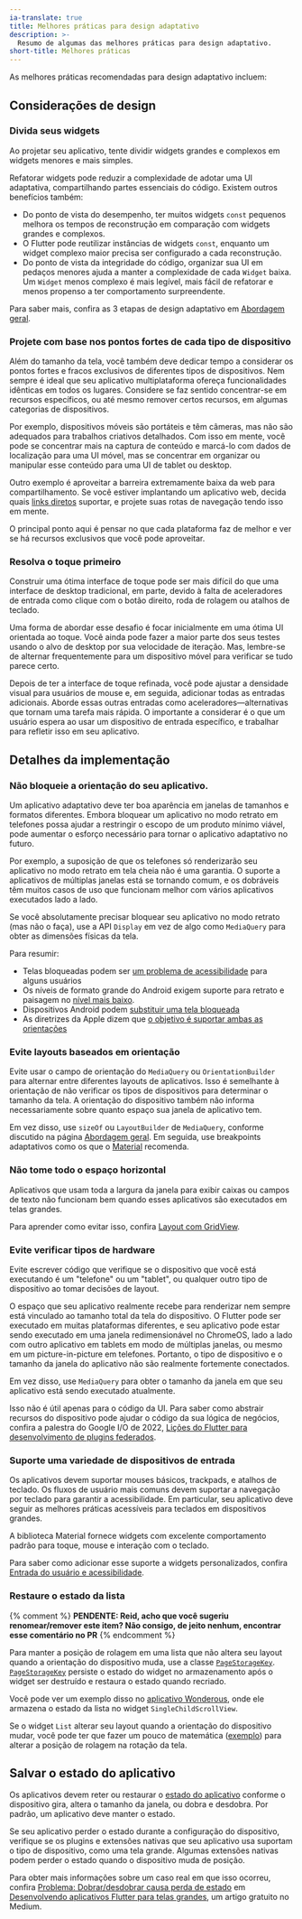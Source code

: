 ```yaml
---
ia-translate: true
title: Melhores práticas para design adaptativo
description: >-
  Resumo de algumas das melhores práticas para design adaptativo.
short-title: Melhores práticas
---
```


As melhores práticas recomendadas para design adaptativo incluem:

## Considerações de design

### Divida seus widgets

Ao projetar seu aplicativo, tente dividir widgets grandes e
complexos em widgets menores e mais simples.

Refatorar widgets pode reduzir a complexidade de
adotar uma UI adaptativa, compartilhando partes essenciais do código.
Existem outros benefícios também:

*   Do ponto de vista do desempenho, ter muitos widgets `const` pequenos
    melhora os tempos de reconstrução em comparação com widgets grandes
    e complexos.
*   O Flutter pode reutilizar instâncias de widgets `const`,
    enquanto um widget complexo maior precisa ser configurado
    a cada reconstrução.
*   Do ponto de vista da integridade do código, organizar sua UI
    em pedaços menores ajuda a manter a complexidade de cada `Widget`
    baixa. Um `Widget` menos complexo é mais legível,
    mais fácil de refatorar e menos propenso a ter comportamento
    surpreendente.

Para saber mais, confira as 3 etapas de
design adaptativo em [Abordagem geral][].

[Abordagem geral]: /ui/adaptive-responsive/general

### Projete com base nos pontos fortes de cada tipo de dispositivo

Além do tamanho da tela, você também deve dedicar tempo
a considerar os pontos fortes e fracos exclusivos
de diferentes tipos de dispositivos. Nem sempre é ideal
que seu aplicativo multiplataforma ofereça funcionalidades
idênticas em todos os lugares. Considere se faz sentido
concentrar-se em recursos específicos,
ou até mesmo remover certos recursos, em algumas categorias de dispositivos.

Por exemplo, dispositivos móveis são portáteis e têm câmeras,
mas não são adequados para trabalhos criativos detalhados.
Com isso em mente, você pode se concentrar mais na captura de conteúdo
e marcá-lo com dados de localização para uma UI móvel,
mas se concentrar em organizar ou manipular esse conteúdo
para uma UI de tablet ou desktop.

Outro exemplo é aproveitar a barreira extremamente baixa da web
para compartilhamento. Se você estiver implantando um aplicativo web,
decida quais [links diretos][] suportar,
e projete suas rotas de navegação tendo isso em mente.

O principal ponto aqui é pensar no que cada plataforma
faz de melhor e ver se há recursos exclusivos que
você pode aproveitar.

[links diretos]: /ui/navigation/deep-linking

### Resolva o toque primeiro

Construir uma ótima interface de toque pode ser mais difícil
do que uma interface de desktop tradicional, em parte,
devido à falta de aceleradores de entrada como clique com o botão direito,
roda de rolagem ou atalhos de teclado.

Uma forma de abordar esse desafio é focar inicialmente
em uma ótima UI orientada ao toque. Você ainda pode fazer a maior parte
dos seus testes usando o alvo de desktop por sua velocidade de iteração.
Mas, lembre-se de alternar frequentemente para um dispositivo móvel para
verificar se tudo parece certo.

Depois de ter a interface de toque refinada, você pode ajustar
a densidade visual para usuários de mouse e, em seguida, adicionar
todas as entradas adicionais. Aborde essas outras entradas como
aceleradores—alternativas que tornam uma tarefa mais rápida.
O importante a considerar é o que um usuário espera
ao usar um dispositivo de entrada específico,
e trabalhar para refletir isso em seu aplicativo.

## Detalhes da implementação

### Não bloqueie a orientação do seu aplicativo.

Um aplicativo adaptativo deve ter boa aparência em janelas de
tamanhos e formatos diferentes. Embora bloquear um aplicativo
no modo retrato em telefones possa ajudar a restringir o escopo
de um produto mínimo viável, pode aumentar o
esforço necessário para tornar o aplicativo adaptativo no futuro.

Por exemplo, a suposição de que os telefones só
renderizarão seu aplicativo no modo retrato em tela cheia não
é uma garantia. O suporte a aplicativos de múltiplas janelas está se tornando comum,
e os dobráveis têm muitos casos de uso que funcionam melhor com
vários aplicativos executados lado a lado.

Se você absolutamente precisar bloquear seu aplicativo no modo retrato (mas não o faça),
use a API `Display` em vez de algo como `MediaQuery`
para obter as dimensões físicas da tela.

Para resumir:

  * Telas bloqueadas podem ser [um problema de acessibilidade][] para alguns usuários
  * Os níveis de formato grande do Android exigem suporte para retrato e paisagem
    no [nível mais baixo][].
  * Dispositivos Android podem [substituir uma tela bloqueada][]
  * As diretrizes da Apple dizem que [o objetivo é suportar ambas as orientações][]

[um problema de acessibilidade]: https://www.w3.org/WAI/WCAG21/Understanding/orientation.html
[o objetivo é suportar ambas as orientações]: https://www.w3.org/WAI/WCAG21/Understanding/orientation.html
[nível mais baixo]: {{site.android-dev}}/docs/quality-guidelines/large-screen-app-quality#T3-8
[substituir uma tela bloqueada]: {{site.android-dev}}/guide/topics/large-screens/large-screen-compatibility-mode#per-app_overrides

### Evite layouts baseados em orientação

Evite usar o campo de orientação do `MediaQuery`
ou `OrientationBuilder` para alternar entre
diferentes layouts de aplicativos. Isso é semelhante à
orientação de não verificar os tipos de dispositivos para determinar
o tamanho da tela. A orientação do dispositivo também não
informa necessariamente sobre quanto espaço sua janela de aplicativo tem.

Em vez disso, use `sizeOf` ou `LayoutBuilder` de `MediaQuery`,
conforme discutido na página [Abordagem geral][].
Em seguida, use breakpoints adaptativos como os que o
[Material][] recomenda.

[Abordagem geral]: /ui/adaptive-responsive/general#
[Material]: https://m3.material.io/foundations/layout/applying-layout/window-size-classes

### Não tome todo o espaço horizontal

Aplicativos que usam toda a largura da janela para
exibir caixas ou campos de texto não funcionam bem
quando esses aplicativos são executados em telas grandes.

Para aprender como evitar isso,
confira [Layout com GridView][].

[Layout com GridView]: /ui/adaptive-responsive/large-screens#layout-with-gridview

### Evite verificar tipos de hardware

Evite escrever código que verifique se o dispositivo que você está
executando é um "telefone" ou um "tablet", ou qualquer outro tipo
de dispositivo ao tomar decisões de layout.

O espaço que seu aplicativo realmente recebe para renderizar
nem sempre está vinculado ao tamanho total da tela do dispositivo.
O Flutter pode ser executado em muitas plataformas diferentes,
e seu aplicativo pode estar sendo executado em uma janela redimensionável no ChromeOS,
lado a lado com outro aplicativo em tablets em modo de múltiplas janelas,
ou mesmo em um picture-in-picture em telefones.
Portanto, o tipo de dispositivo e o tamanho da janela do aplicativo não são
realmente fortemente conectados.

Em vez disso, use `MediaQuery` para obter o tamanho da janela
em que seu aplicativo está sendo executado atualmente.

Isso não é útil apenas para o código da UI.
Para saber como abstrair recursos do dispositivo pode ajudar
o código da sua lógica de negócios,
confira a palestra do Google I/O de 2022,
[Lições do Flutter para desenvolvimento de plugins federados][].

[Lições do Flutter para desenvolvimento de plugins federados]: {{site.youtube-site}}/watch?v=GAnSNplNpCA

### Suporte uma variedade de dispositivos de entrada

Os aplicativos devem suportar mouses básicos, trackpads,
e atalhos de teclado. Os fluxos de usuário mais comuns
devem suportar a navegação por teclado
para garantir a acessibilidade. Em particular,
seu aplicativo deve seguir as melhores práticas acessíveis
para teclados em dispositivos grandes.

A biblioteca Material fornece widgets com
excelente comportamento padrão para toque, mouse
e interação com o teclado.

Para saber como adicionar esse suporte a widgets personalizados,
confira [Entrada do usuário e acessibilidade][].

[Entrada do usuário e acessibilidade]: /ui/adaptive-responsive/input

### Restaure o estado da lista

{% comment %}
<b>PENDENTE: Reid, acho que você sugeriu renomear/remover este item? Não consigo, de jeito nenhum, encontrar esse comentário no PR</b>
{% endcomment %}

Para manter a posição de rolagem em uma lista
que não altera seu layout quando a
orientação do dispositivo muda,
use a classe [`PageStorageKey`][].
[`PageStorageKey`][] persiste o
estado do widget no armazenamento após o widget ser
destruído e restaura o estado quando recriado.

Você pode ver um exemplo disso no [aplicativo Wonderous][],
onde ele armazena o estado da lista no
widget `SingleChildScrollView`.

Se o widget `List` alterar seu layout
quando a orientação do dispositivo mudar,
você pode ter que fazer um pouco de matemática ([exemplo][])
para alterar a posição de rolagem na rotação da tela.

[exemplo]: {{site.github}}/gskinnerTeam/flutter-wonderous-app/blob/34e49a08084fbbe69ed67be948ab00ef23819313/lib/ui/screens/collection/widgets/_collection_list.dart#L39
[`PageStorageKey`]: {{site.api}}/flutter/widgets/PageStorageKey-class.html
[aplicativo Wonderous]: {{site.github}}/gskinnerTeam/flutter-wonderous-app/blob/8a29d6709668980340b1b59c3d3588f123edd4d8/lib/ui/screens/wonder_events/widgets/_events_list.dart#L64

## Salvar o estado do aplicativo

Os aplicativos devem reter ou restaurar o [estado do aplicativo][]
conforme o dispositivo gira, altera o tamanho da janela,
ou dobra e desdobra.
Por padrão, um aplicativo deve manter o estado.

Se seu aplicativo perder o estado durante a configuração do dispositivo,
verifique se os plugins e extensões nativas
que seu aplicativo usa suportam o
tipo de dispositivo, como uma tela grande.
Algumas extensões nativas podem perder o estado quando o
dispositivo muda de posição.

Para obter mais informações sobre um caso real
em que isso ocorreu, confira
[Problema: Dobrar/desdobrar causa perda de estado][state-loss]
em [Desenvolvendo aplicativos Flutter para telas grandes][article],
um artigo gratuito no Medium.

[estado do aplicativo]: {{site.android-dev}}/jetpack/compose/state#store-state
[article]: {{site.flutter-medium}}/developing-flutter-apps-for-large-screens-53b7b0e17f10
[state-loss]: {{site.flutter-medium}}/developing-flutter-apps-for-large-screens-53b7b0e17f10#:~:text=Problem%3A%20Folding/Unfolding%20causes%20state%2Dloss
